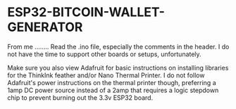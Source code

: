 # ESP32-BITCOIN-WALLET-GENERATOR

From me ........ Read the .ino file, especially the comments in the header. I do not have the time to support other boards or setups, unfortunately. 

Make sure you also view Adafruit for basic instructions on installing libraries for the ThinkInk feather and/or Nano Thermal Printer. I do not follow Adafruit's power instructions on the thermal printer though, preferring a 1amp DC power source instead of a 2amp that requires a logic stepdown chip to prevent burning out the 3.3v ESP32 board.
